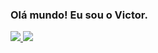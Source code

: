 ### Olá mundo! Eu sou o Victor.

<div>
  <a href="https://github.com/Jotave1">
    <img heigth="180em" src="https://github-readme-stats.vercel.app/api?username=Jotave1&count_private=true&show_icons=true&theme=github_dark"/>
    <img heigth="180em" src="https://github-readme-stats.vercel.app/api/top-langs/?username=Jotave1&layout=compact&count_private=true&show_icons=true&theme=github_dark"/>
</div>
